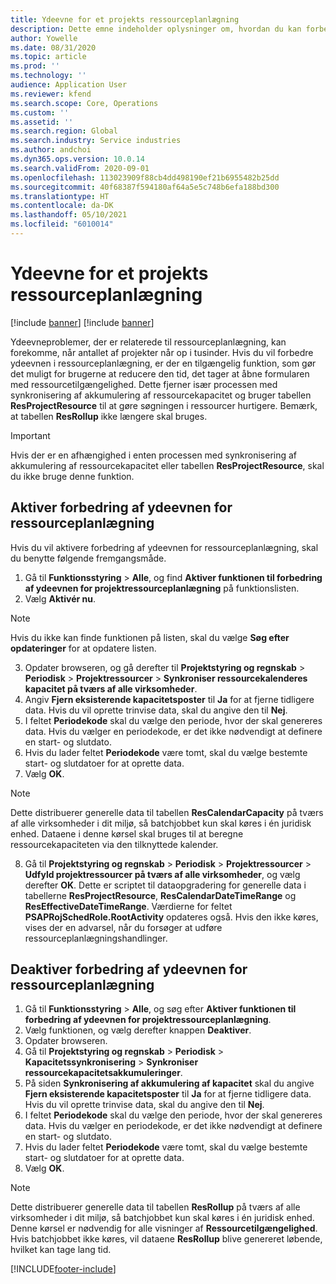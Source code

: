 ```yaml
---
title: Ydeevne for et projekts ressourceplanlægning
description: Dette emne indeholder oplysninger om, hvordan du kan forbedre ydeevnen af ressourceplanlægning for et stort antal projekter.
author: Yowelle
ms.date: 08/31/2020
ms.topic: article
ms.prod: ''
ms.technology: ''
audience: Application User
ms.reviewer: kfend
ms.search.scope: Core, Operations
ms.custom: ''
ms.assetid: ''
ms.search.region: Global
ms.search.industry: Service industries
ms.author: andchoi
ms.dyn365.ops.version: 10.0.14
ms.search.validFrom: 2020-09-01
ms.openlocfilehash: 113023909f88cb4dd498190ef21b6955482b25dd
ms.sourcegitcommit: 40f68387f594180af64a5e5c748b6efa188bd300
ms.translationtype: HT
ms.contentlocale: da-DK
ms.lasthandoff: 05/10/2021
ms.locfileid: "6010014"
---
```

# <a name="project-resource-scheduling-performance"></a>Ydeevne for et projekts ressourceplanlægning

[!include [banner](../includes/banner.md)]
[!include [banner](../includes/preview-banner.md)]


Ydeevneproblemer, der er relaterede til ressourceplanlægning, kan forekomme, når antallet af projekter når op i tusinder. Hvis du vil forbedre ydeevnen i ressourceplanlægning, er der en tilgængelig funktion, som gør det muligt for brugerne at reducere den tid, det tager at åbne formularen med ressourcetilgængelighed. Dette fjerner især processen med synkronisering af akkumulering af ressourcekapacitet og bruger tabellen **ResProjectResource** til at gøre søgningen i ressourcer hurtigere. Bemærk, at tabellen **ResRollup** ikke længere skal bruges.

> [!IMPORTANT]
> Hvis der er en afhængighed i enten processen med synkronisering af akkumulering af ressourcekapacitet eller tabellen **ResProjectResource**, skal du ikke bruge denne funktion.

## <a name="enable-resource-scheduling-performance-enhancement"></a>Aktiver forbedring af ydeevnen for ressourceplanlægning
Hvis du vil aktivere forbedring af ydeevnen for ressourceplanlægning, skal du benytte følgende fremgangsmåde.

1. Gå til **Funktionsstyring** > **Alle**, og find **Aktiver funktionen til forbedring af ydeevnen for projektressourceplanlægning** på funktionslisten.
2. Vælg **Aktivér nu**.

> [!NOTE]
> Hvis du ikke kan finde funktionen på listen, skal du vælge **Søg efter opdateringer** for at opdatere listen.

3. Opdater browseren, og gå derefter til **Projektstyring og regnskab** > **Periodisk** > **Projektressourcer** > **Synkroniser ressourcekalenderes kapacitet på tværs af alle virksomheder**.
4. Angiv **Fjern eksisterende kapacitetsposter** til **Ja** for at fjerne tidligere data. Hvis du vil oprette trinvise data, skal du angive den til **Nej**.
5. I feltet **Periodekode** skal du vælge den periode, hvor der skal genereres data. Hvis du vælger en periodekode, er det ikke nødvendigt at definere en start- og slutdato.
6. Hvis du lader feltet **Periodekode** være tomt, skal du vælge bestemte start- og slutdatoer for at oprette data.
7. Vælg **OK**.

 > [!NOTE]
 > Dette distribuerer generelle data til tabellen **ResCalendarCapacity** på tværs af alle virksomheder i dit miljø, så batchjobbet kun skal køres i én juridisk enhed. Dataene i denne kørsel skal bruges til at beregne ressourcekapaciteten via den tilknyttede kalender.

8. Gå til **Projektstyring og regnskab** > **Periodisk** > **Projektressourcer** > **Udfyld projektressourcer på tværs af alle virksomheder**, og vælg derefter **OK**. Dette er scriptet til dataopgradering for generelle data i tabellerne **ResProjectResource**, **ResCalendarDateTimeRange** og **ResEffectiveDateTimeRange**. Værdierne for feltet **PSAPRojSchedRole.RootActivity** opdateres også. Hvis den ikke køres, vises der en advarsel, når du forsøger at udføre ressourceplanlægningshandlinger.
 
## <a name="turn-off-resource-scheduling-performance-enhancement"></a>Deaktiver forbedring af ydeevnen for ressourceplanlægning

1. Gå til **Funktionsstyring** > **Alle**, og søg efter **Aktiver funktionen til forbedring af ydeevnen for projektressourceplanlægning**.
2. Vælg funktionen, og vælg derefter knappen **Deaktiver**.
3. Opdater browseren.
4. Gå til **Projektstyring og regnskab** > **Periodisk** > **Kapacitetssynkronisering** > **Synkroniser ressourcekapacitetsakkumuleringer**.
5. På siden **Synkronisering af akkumulering af kapacitet** skal du angive **Fjern eksisterende kapacitetsposter** til **Ja** for at fjerne tidligere data. Hvis du vil oprette trinvise data, skal du angive den til **Nej**.
6. I feltet **Periodekode** skal du vælge den periode, hvor der skal genereres data. Hvis du vælger en periodekode, er det ikke nødvendigt at definere en start- og slutdato.
7. Hvis du lader feltet **Periodekode** være tomt, skal du vælge bestemte start- og slutdatoer for at oprette data.
8. Vælg **OK**.

> [!NOTE]
> Dette distribuerer generelle data til tabellen **ResRollup** på tværs af alle virksomheder i dit miljø, så batchjobbet kun skal køres i én juridisk enhed. Denne kørsel er nødvendig for alle visninger af **Ressourcetilgængelighed**. Hvis batchjobbet ikke køres, vil dataene **ResRollup** blive genereret løbende, hvilket kan tage lang tid.


[!INCLUDE[footer-include](../includes/footer-banner.md)]